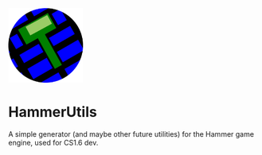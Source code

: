 <img src="logo.png" height="150px" width="150px">

# HammerUtils
A simple generator (and maybe other future utilities) for the Hammer game engine, used for CS1.6 dev.
